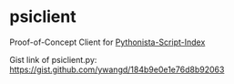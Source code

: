 # psiclient
Proof-of-Concept Client for
[Pythonista-Script-Index](https://github.com/ywangd/Pythonista-Script-Index)

Gist link of psiclient.py: https://gist.github.com/ywangd/184b9e0e1e76d8b92063
